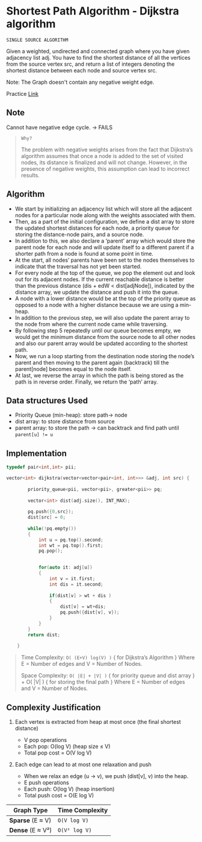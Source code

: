 # Shortest Path Algorithm - Dijkstra algorithm
`SINGLE SOURCE ALGORITHM`


Given a weighted, undirected and connected graph where you have given adjacency list adj. You have to find the shortest distance of all the vertices from the source vertex src, and return a list of integers denoting the shortest distance between each node and source vertex src.

Note: The Graph doesn't contain any negative weight edge.

Practice [Link](https://www.geeksforgeeks.org/problems/implementing-dijkstra-set-1-adjacency-matrix/1)

## Note

Cannot have negative edge cycle. -> FAILS

> `Why?`
> 
> The problem with negative weights arises from the fact that Dijkstra’s algorithm assumes that once a node is added to the set of visited nodes, its distance is finalized and will not change. However, in the presence of negative weights, this assumption can lead to incorrect results.

## Algorithm

- We start by initializing an adjacency list which will store all the adjacent nodes for a particular node along with the weights   associated with them.
- Then, as a part of the initial configuration, we define a dist array to store the updated shortest distances for each node, a priority queue for storing the distance-node pairs, and a source node.
- In addition to this, we also declare a ‘parent’ array which would store the parent node for each node and will update itself to a different parent if a shorter path from a node is found at some point in time.
- At the start, all nodes’ parents have been set to the nodes themselves to indicate that the traversal has not yet been started.
- For every node at the top of the queue, we pop the element out and look out for its adjacent nodes. If the current reachable distance is better than the previous distance (dis + edW < dist[adjNode]), indicated by the distance array, we update the distance and push it into the queue.
- A node with a lower distance would be at the top of the priority queue as opposed to a node with a higher distance because we are using a min-heap.
- In addition to the previous step, we will also update the parent array to the node from where the current node came while traversing.
- By following step 5 repeatedly until our queue becomes empty, we would get the minimum distance from the source node to all other nodes and also our parent array would be updated according to the shortest path.
- Now, we run a loop starting from the destination node storing the node’s parent and then moving to the parent again (backtrack) till the parent[node] becomes equal to the node itself.
- At last, we reverse the array in which the path is being stored as the path is in reverse order. Finally, we return the ‘path’ array.

## Data structures Used

- Priority Queue (min-heap): store path-> node
- dist array: to store distance from source
- parent array: to store the path -> can backtrack and find path until `parent[u] != u`

## Implementation

```cpp
typedef pair<int,int> pii;

vector<int> dijkstra(vector<vector<pair<int, int>>> &adj, int src) {
        
        priority_queue<pii, vector<pii>, greater<pii>> pq;
        
        vector<int> dist(adj.size(), INT_MAX);
        
        pq.push({0,src});
        dist[src] = 0;
        
        while(!pq.empty())
        {
            int u = pq.top().second;
            int wt = pq.top().first;
            pq.pop();
            

            for(auto it: adj[u])
            {
                int v = it.first;
                int dis = it.second;
                
                if(dist[v] > wt + dis )
                {
                    dist[v] = wt+dis;
                    pq.push({dist[v], v});
                }
            }
        }
        return dist;
        
    }


```

> Time Complexity: `O( (E+V) log(V) )` { for Dijkstra’s Algorithm } Where E = Number of edges and V = Number of Nodes.
>
> Space Complexity: `O( |E| + |V| )` { for priority queue and dist array } + O( |V| ) { for storing the final path } Where E = Number of edges and V = Number of Nodes.


## Complexity Justification

1. Each vertex is extracted from heap at most once (the final shortest distance)
   - V pop operations
   - Each pop: O(log V) (heap size ≤ V)
   - Total pop cost = O(V log V)

2. Each edge can lead to at most one relaxation and push 
   - When we relax an edge (u → v), we push (dist[v], v) into the heap.
   - E push operations
   - Each push: O(log V) (heap insertion)
   - Total push cost = O(E log V)

| Graph Type         | Time Complexity |
|--------------------|-----------------|
| **Sparse** (E ≈ V) | `O(V log V)`    |
| **Dense** (E ≈ V²) | `O(V² log V)`   | 
